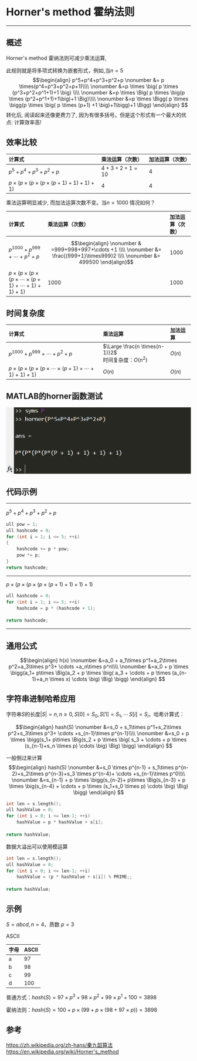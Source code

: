 # Horner's method 霍纳法则
***

## 概述
Horner's method 霍纳法则可减少乘法运算,

此规则就是将多项式转换为嵌套形式，例如,当$n=5$
$$\begin{align}
p^5+p^4+p^3+p^2+p \nonumber &= p \times(p^4+p^3+p^2+p+1)\\\\ \nonumber
&=p \times \big( p \times (p^3+p^2+p^1+1)+1 \big) \\\\ \nonumber
&=p \times \Big( p \times \big(p \times (p^2+p^1+1)+1\big)+1 \Big)\\\\ \nonumber
&=p \times \Bigg( p \times \bigg(p \times \big( p \times (p+1) +1 \big)+1\bigg)+1 \Bigg) 
\end{align}
$$
转化后, 阅读起来还像更费力了, 因为有很多括号。但是这个形式有一个最大的优点: 计算效率高!



## 效率比较
|计算式                              |乘法运算（次数）                    |加法运算（次数）|
|:----------------------------------|:--------------------------------|:------------|
| $p^5+p^4+p^3+p^2+p$               |$4 + 3 + 2 + 1 = 10$             | $4$         |
| $p \times \Bigg( p \times \bigg(p \times \big( p \times (p+1) +1 \big)+1\bigg)+1 \Bigg)$  | $4$ | $4$ |

乘法运算明显减少, 而加法运算次数不变。当$n=1000$ 情况如何？

|计算式                              |乘法运算（次数）                    |加法运算（次数）|
|:--------------------------------- |:--------------------------------|:------------|
| $p^{1000}+p^{999}+ \cdots +p^{2}+p$ |$$\begin{align} \nonumber & =999+998+997+\cdots +1 \\\\ \nonumber &= \frac{(999+1)\times999}2 \\\\ \nonumber &= 499500 \end{align}$$   | $1000$         |
| $p \times \Bigg( p \times \bigg(p \times \big( p \times \cdots \times (p+1) + \cdots +1 \big)+1\bigg)+1 \Bigg)$  | $1000$ | $1000$ |

## 时间复杂度
|计算式                              |乘法运算                    |加法运算|
|:--------------------------------- |:--------------------------------|:------------|
| $p^{1000}+p^{999}+ \cdots +p^{2}+p$ |$\Large \frac{n \times(n-1)}2$ <br> 时间复杂度：$O(n^2)$   | $O(n)$         |
| $p \times \Bigg( p \times \bigg(p \times \big( p \times \cdots \times (p+1) + \cdots +1 \big)+1\bigg)+1 \Bigg)$  | $O(n)$ | $O(n)$ |

## MATLAB的horner函数测试
![](HornersMethod_1.png)

## 代码示例
***
$p^5+p^4+p^3+p^2+p$
```c++
ull pow = 1;
ull hashcode = 0;
for (int i = 1; i <= 5; ++i)
{
    hashcode += p * pow;
    pow *= p;
}
return hashcode;
```
***
$p \times \Bigg( p \times \bigg(p \times \big( p \times (p+1) +1 \big)+1\bigg)+1 \Bigg)$
```c++
ull hashcode = 0;
for (int i = 1; i <= 5; ++i)
    hashcode = p * (hashcode + 1);

return hashcode;
```
***

## 通用公式
$$\begin{align}
h(x) \nonumber &=a_0 + a_1\times p^1+a_2\times p^2+a_3\times p^3+ \cdots +a_n\times p^n\\\\ 
     \nonumber &=a_0 + p \times \bigg(a_1+ p\times \Big(a_2 + p \times \big( a_3 + \cdots + p \times (a_{n-1}+a_n \times x) \cdots \big) \Big) \bigg)
\end{align}
$$
## 字符串进制哈希应用
字符串$S$的长度$|S|=n,n \geq 0,S[0]=S_0,S[1]=S_1,\cdots\,S[i]=S_i$，哈希计算式：

$$\begin{align}
hash(S) \nonumber &=s_0 + s_1\times p^1+s_2\times p^2+s_3\times p^3+ \cdots +s_{n-1}\times p^{n-1}\\\\ 
     \nonumber &=s_0 + p \times \bigg(s_1+ p\times \Big(s_2 + p \times \big( s_3 + \cdots + p \times (s_{n-1}+s_n \times p) \cdots \big) \Big) \bigg)
\end{align}
$$

一般倒过来计算
$$\begin{align}
hash(S) \nonumber &=s_0 \times p^{n-1} + s_1\times p^{n-2}+s_2\times p^{n-3}+s_3 \times p^{n-4}+ \cdots +s_{n-1}\times p^0\\\\ 
     \nonumber &=s_{n-1} + p \times \bigg(s_{n-2}+ p\times \Big(s_{n-3} + p \times \big(s_{n-4} + \cdots + p \times (s_1+s_0 \times p) \cdots \big) \Big) \bigg)
\end{align}
$$

```c++
int len = s.length();
ull hashValue = 0;
for (int i = 0; i <= len-1; ++i)
    hashValue = p * hashValue + s[i];

return hashValue;
```

数据大溢出可以使用模运算
```c++
int len = s.length();
ull hashValue = 0;
for (int i = 0; i <= len-1; ++i)
    hashValue = (p * hashValue + s[i]) % PRIME;;

return hashValue;
```


## 示例
$S=abcd,n=4$，质数 $p=3$

ASCII

|字母|ASCII|
|---|-----|
| a | 97  |   
| b | 98  |   
| c | 99  |   
| d | 100 |   


普通方式：$hash(S) =97\times p^3+98\times p^2+99\times p^1 +100 = 3898$

霍纳法则：$hash(S) =100+ p \times \big(99 + p \times (98 + 97 \times p)\big) = 3898$




## 参考
<https://zh.wikipedia.org/zh-hans/秦九韶算法>
<https://en.wikipedia.org/wiki/Horner's_method>